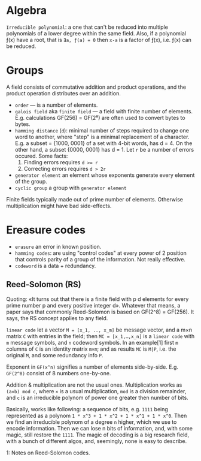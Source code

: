 # Algebra

`Irreducible polynomial`: a one that can't be reduced into multiple polynomials of a lower degree within the same field. Also, if a polynomial ƒ(x) have a root, that is `∃a, ƒ(a) = 0` then `x-a` is a factor of ƒ(x), i.e. ƒ(x) can be reduced.

# Groups

A field consists of commutative addition and product operations, and the product operation distributes over an addition.

* `order` — is a number of elements.
* `galois field` aka `finite field` — a field with finite number of elements. E.g. calculations GF(256) = GF(2⁸) are often used to convert bytes to bytes.
* `hamming distance` (`d`): minimal number of steps required to change one word to another, where "step" is a minimal replacement of a character. E.g. a subset = {1000, 0001} of a set with 4-bit words, has d = 4. On the other hand, a subset {0000, 0001} has d = 1. Let `r` be a number of errors occured. Some facts:
  1. Finding errors requires `d >= r`
  2. Correcting errors requires `d > 2r`
* `generator element` an element whose exponents generate every element of the group.
* `cyclic group` a group with `generator element`

Finite fields typically made out of prime number of elements. Otherwise multiplication might have bad side-effects.

# Ereasure codes

* `erasure` an error in known position.
* `hamming codes`: are using "control codes" at every power of 2 position that controls parity of a group of the information. Not really effective.
* `codeword` is a data + redundancy.

## Reed-Solomon (RS)

Quoting: «It turns out that there is a finite field with p d elements for every prime number p and every positive integer d». Whatever that means, a paper says that commonly Reed-Solomon is based on GF(2^8) = GF(256). It says, the RS concept applies to any field.

`linear code` let a vector `M = [x_1, .., x_m]` be message vector, and a m×n matrix `C` with entries in the field; then `MC = [x_1,…,x_n]` is a `linear code` with `m` message symbols, and `n` codeword symbols. In an example[1] first `m` columns of `C` is an identity matrix `m×m`; and as results `MC` is `M|P`, i.e. the original `M`, and some redundancy info `P`.

Exponent in `GF(x^n)` signifies a number of elements side-by-side. E.g. `GF(2^8)` consist of 8 numbers one-by-one.

Addition & multiplication are not the usual ones. Multiplication works as `(a×b) mod c`, where `×` is a usual multiplication, `mod` is a division remainder, and `c` is an irreducible polynom of power one greater then number of bits.

Basically, works like following: a sequence of bits, e.g. `1111` being represented as a polynom `1 * x^3 + 1 * x^2 + 1 * x^1 + 1 * x^0`. Then we find an irreducible polynom of a degree `n` higher, which we use to encode information. Then we can lose n bits of information, and, with some magic, still restore the `1111`. The magic of decoding is a big research field, with a bunch of different algos, and, seemingly, none is easy to describe.

1: Notes on Reed-Solomon codes.
